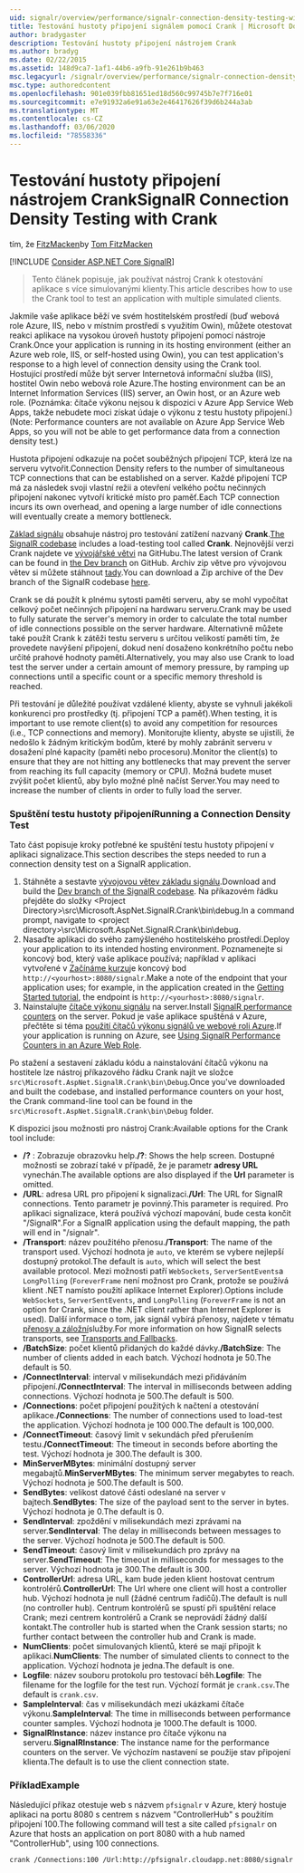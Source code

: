 ```yaml
---
uid: signalr/overview/performance/signalr-connection-density-testing-with-crank
title: Testování hustoty připojení signálem pomocí Crank | Microsoft Docs
author: bradygaster
description: Testování hustoty připojení nástrojem Crank
ms.author: bradyg
ms.date: 02/22/2015
ms.assetid: 148d9ca7-1af1-44b6-a9fb-91e261b9b463
msc.legacyurl: /signalr/overview/performance/signalr-connection-density-testing-with-crank
msc.type: authoredcontent
ms.openlocfilehash: 901e039fbb81651ed18d560c99745b7e7f716e01
ms.sourcegitcommit: e7e91932a6e91a63e2e46417626f39d6b244a3ab
ms.translationtype: MT
ms.contentlocale: cs-CZ
ms.lasthandoff: 03/06/2020
ms.locfileid: "78558336"
---
```

# <a name="signalr-connection-density-testing-with-crank"></a><span data-ttu-id="b34d2-103">Testování hustoty připojení nástrojem Crank</span><span class="sxs-lookup"><span data-stu-id="b34d2-103">SignalR Connection Density Testing with Crank</span></span>

<span data-ttu-id="b34d2-104">tím, že [FitzMacken](https://github.com/tfitzmac)</span><span class="sxs-lookup"><span data-stu-id="b34d2-104">by [Tom FitzMacken](https://github.com/tfitzmac)</span></span>

[!INCLUDE [Consider ASP.NET Core SignalR](~/includes/signalr/signalr-version-disambiguation.md)]

> <span data-ttu-id="b34d2-105">Tento článek popisuje, jak používat nástroj Crank k otestování aplikace s více simulovanými klienty.</span><span class="sxs-lookup"><span data-stu-id="b34d2-105">This article describes how to use the Crank tool to test an application with multiple simulated clients.</span></span>

<span data-ttu-id="b34d2-106">Jakmile vaše aplikace běží ve svém hostitelském prostředí (buď webová role Azure, IIS, nebo v místním prostředí s využitím Owin), můžete otestovat reakci aplikace na vysokou úroveň hustoty připojení pomocí nástroje Crank.</span><span class="sxs-lookup"><span data-stu-id="b34d2-106">Once your application is running in its hosting environment (either an Azure web role, IIS, or self-hosted using Owin), you can test application's response to a high level of connection density using the Crank tool.</span></span> <span data-ttu-id="b34d2-107">Hostující prostředí může být server Internetová informační služba (IIS), hostitel Owin nebo webová role Azure.</span><span class="sxs-lookup"><span data-stu-id="b34d2-107">The hosting environment can be an Internet Information Services (IIS) server, an Owin host, or an Azure web role.</span></span> <span data-ttu-id="b34d2-108">(Poznámka: čítače výkonu nejsou k dispozici v Azure App Service Web Apps, takže nebudete moci získat údaje o výkonu z testu hustoty připojení.)</span><span class="sxs-lookup"><span data-stu-id="b34d2-108">(Note: Performance counters are not available on Azure App Service Web Apps, so you will not be able to get performance data from a connection density test.)</span></span>

<span data-ttu-id="b34d2-109">Hustota připojení odkazuje na počet souběžných připojení TCP, která lze na serveru vytvořit.</span><span class="sxs-lookup"><span data-stu-id="b34d2-109">Connection Density refers to the number of simultaneous TCP connections that can be established on a server.</span></span> <span data-ttu-id="b34d2-110">Každé připojení TCP má za následek svoji vlastní režii a otevření velkého počtu nečinných připojení nakonec vytvoří kritické místo pro paměť.</span><span class="sxs-lookup"><span data-stu-id="b34d2-110">Each TCP connection incurs its own overhead, and opening a large number of idle connections will eventually create a memory bottleneck.</span></span>

<span data-ttu-id="b34d2-111">[Základ signálu](https://github.com/signalr/signalr) obsahuje nástroj pro testování zatížení nazvaný **Crank**.</span><span class="sxs-lookup"><span data-stu-id="b34d2-111">[The SignalR codebase](https://github.com/signalr/signalr) includes a load-testing tool called **Crank**.</span></span> <span data-ttu-id="b34d2-112">Nejnovější verzi Crank najdete ve [vývojářské větvi](https://github.com/SignalR/signalr/tree/dev) na GitHubu.</span><span class="sxs-lookup"><span data-stu-id="b34d2-112">The latest version of Crank can be found in [the Dev branch](https://github.com/SignalR/signalr/tree/dev) on GitHub.</span></span> <span data-ttu-id="b34d2-113">Archiv zip větve pro vývojovou větev si můžete stáhnout [tady](https://github.com/SignalR/SignalR/archive/dev.zip).</span><span class="sxs-lookup"><span data-stu-id="b34d2-113">You can download a Zip archive of the Dev branch of the SignalR codebase [here](https://github.com/SignalR/SignalR/archive/dev.zip).</span></span>

<span data-ttu-id="b34d2-114">Crank se dá použít k plnému sytosti paměti serveru, aby se mohl vypočítat celkový počet nečinných připojení na hardwaru serveru.</span><span class="sxs-lookup"><span data-stu-id="b34d2-114">Crank may be used to fully saturate the server's memory in order to calculate the total number of idle connections possible on the server hardware.</span></span> <span data-ttu-id="b34d2-115">Alternativně můžete také použít Crank k zátěži testu serveru s určitou velikostí paměti tím, že provedete navýšení připojení, dokud není dosaženo konkrétního počtu nebo určité prahové hodnoty paměti.</span><span class="sxs-lookup"><span data-stu-id="b34d2-115">Alternatively, you may also use Crank to load test the server under a certain amount of memory pressure, by ramping up connections until a specific count or a specific memory threshold is reached.</span></span>

<span data-ttu-id="b34d2-116">Při testování je důležité používat vzdálené klienty, abyste se vyhnuli jakékoli konkurenci pro prostředky (tj. připojení TCP a paměť).</span><span class="sxs-lookup"><span data-stu-id="b34d2-116">When testing, it is important to use remote client(s) to avoid any competition for resources (i.e., TCP connections and memory).</span></span> <span data-ttu-id="b34d2-117">Monitorujte klienty, abyste se ujistili, že nedošlo k žádným kritickým bodům, které by mohly zabránit serveru v dosažení plné kapacity (paměti nebo procesoru).</span><span class="sxs-lookup"><span data-stu-id="b34d2-117">Monitor the client(s) to ensure that they are not hitting any bottlenecks that may prevent the server from reaching its full capacity (memory or CPU).</span></span> <span data-ttu-id="b34d2-118">Možná budete muset zvýšit počet klientů, aby bylo možné plně načíst Server.</span><span class="sxs-lookup"><span data-stu-id="b34d2-118">You may need to increase the number of clients in order to fully load the server.</span></span>

### <a name="running-a-connection-density-test"></a><span data-ttu-id="b34d2-119">Spuštění testu hustoty připojení</span><span class="sxs-lookup"><span data-stu-id="b34d2-119">Running a Connection Density Test</span></span>

<span data-ttu-id="b34d2-120">Tato část popisuje kroky potřebné ke spuštění testu hustoty připojení v aplikaci signalizace.</span><span class="sxs-lookup"><span data-stu-id="b34d2-120">This section describes the steps needed to run a connection density test on a SignalR application.</span></span>

1. <span data-ttu-id="b34d2-121">Stáhněte a sestavte [vývojovou větev základu signálu](https://github.com/SignalR/SignalR/archive/dev.zip).</span><span class="sxs-lookup"><span data-stu-id="b34d2-121">Download and build the [Dev branch of the SignalR codebase](https://github.com/SignalR/SignalR/archive/dev.zip).</span></span> <span data-ttu-id="b34d2-122">Na příkazovém řádku přejděte do složky &lt;Project Directory&gt;\src\Microsoft.AspNet.SignalR.Crank\bin\debug.</span><span class="sxs-lookup"><span data-stu-id="b34d2-122">In a command prompt, navigate to &lt;project directory&gt;\src\Microsoft.AspNet.SignalR.Crank\bin\debug.</span></span>
2. <span data-ttu-id="b34d2-123">Nasaďte aplikaci do svého zamýšleného hostitelského prostředí.</span><span class="sxs-lookup"><span data-stu-id="b34d2-123">Deploy your application to its intended hosting environment.</span></span> <span data-ttu-id="b34d2-124">Poznamenejte si koncový bod, který vaše aplikace používá; například v aplikaci vytvořené v [Začínáme kurzu](../getting-started/tutorial-getting-started-with-signalr.md)je koncový bod `http://<yourhost>:8080/signalr`.</span><span class="sxs-lookup"><span data-stu-id="b34d2-124">Make a note of the endpoint that your application uses; for example, in the application created in the [Getting Started tutorial](../getting-started/tutorial-getting-started-with-signalr.md), the endpoint is `http://<yourhost>:8080/signalr`.</span></span>
3. <span data-ttu-id="b34d2-125">Nainstalujte [čítače výkonu signálu](signalr-performance.md#perfcounters) na server.</span><span class="sxs-lookup"><span data-stu-id="b34d2-125">Install [SignalR performance counters](signalr-performance.md#perfcounters) on the server.</span></span> <span data-ttu-id="b34d2-126">Pokud je vaše aplikace spuštěná v Azure, přečtěte si téma [použití čítačů výkonu signálů ve webové roli Azure](using-signalr-performance-counters-in-an-azure-web-role.md).</span><span class="sxs-lookup"><span data-stu-id="b34d2-126">If your application is running on Azure, see [Using SignalR Performance Counters in an Azure Web Role](using-signalr-performance-counters-in-an-azure-web-role.md).</span></span>

<span data-ttu-id="b34d2-127">Po stažení a sestavení základu kódu a nainstalování čítačů výkonu na hostitele lze nástroj příkazového řádku Crank najít ve složce `src\Microsoft.AspNet.SignalR.Crank\bin\Debug`.</span><span class="sxs-lookup"><span data-stu-id="b34d2-127">Once you've downloaded and built the codebase, and installed performance counters on your host, the Crank command-line tool can be found in the `src\Microsoft.AspNet.SignalR.Crank\bin\Debug` folder.</span></span>

<span data-ttu-id="b34d2-128">K dispozici jsou možnosti pro nástroj Crank:</span><span class="sxs-lookup"><span data-stu-id="b34d2-128">Available options for the Crank tool include:</span></span>

- <span data-ttu-id="b34d2-129">**/?** : Zobrazuje obrazovku help.</span><span class="sxs-lookup"><span data-stu-id="b34d2-129">**/?**: Shows the help screen.</span></span> <span data-ttu-id="b34d2-130">Dostupné možnosti se zobrazí také v případě, že je parametr **adresy URL** vynechán.</span><span class="sxs-lookup"><span data-stu-id="b34d2-130">The available options are also displayed if the **Url** parameter is omitted.</span></span>
- <span data-ttu-id="b34d2-131">**/URL**: adresa URL pro připojení k signalizaci.</span><span class="sxs-lookup"><span data-stu-id="b34d2-131">**/Url**: The URL for SignalR connections.</span></span> <span data-ttu-id="b34d2-132">Tento parametr je povinný.</span><span class="sxs-lookup"><span data-stu-id="b34d2-132">This parameter is required.</span></span> <span data-ttu-id="b34d2-133">Pro aplikaci signalizace, která používá výchozí mapování, bude cesta končit "/SignalR".</span><span class="sxs-lookup"><span data-stu-id="b34d2-133">For a SignalR application using the default mapping, the path will end in "/signalr".</span></span>
- <span data-ttu-id="b34d2-134">**/Transport**: název použitého přenosu.</span><span class="sxs-lookup"><span data-stu-id="b34d2-134">**/Transport**: The name of the transport used.</span></span> <span data-ttu-id="b34d2-135">Výchozí hodnota je `auto`, ve kterém se vybere nejlepší dostupný protokol.</span><span class="sxs-lookup"><span data-stu-id="b34d2-135">The default is `auto`, which will select the best available protocol.</span></span> <span data-ttu-id="b34d2-136">Mezi možnosti patří `WebSockets`, `ServerSentEvents`a `LongPolling` (`ForeverFrame` není možnost pro Crank, protože se používá klient .NET namísto použití aplikace Internet Explorer).</span><span class="sxs-lookup"><span data-stu-id="b34d2-136">Options include `WebSockets`, `ServerSentEvents`, and `LongPolling` (`ForeverFrame` is not an option for Crank, since the .NET client rather than Internet Explorer is used).</span></span> <span data-ttu-id="b34d2-137">Další informace o tom, jak signál vybírá přenosy, najdete v tématu [přenosy a záložní](../getting-started/introduction-to-signalr.md#transports)služby.</span><span class="sxs-lookup"><span data-stu-id="b34d2-137">For more information on how SignalR selects transports, see [Transports and Fallbacks](../getting-started/introduction-to-signalr.md#transports).</span></span>
- <span data-ttu-id="b34d2-138">**/BatchSize**: počet klientů přidaných do každé dávky.</span><span class="sxs-lookup"><span data-stu-id="b34d2-138">**/BatchSize**: The number of clients added in each batch.</span></span> <span data-ttu-id="b34d2-139">Výchozí hodnota je 50.</span><span class="sxs-lookup"><span data-stu-id="b34d2-139">The default is 50.</span></span>
- <span data-ttu-id="b34d2-140">**/ConnectInterval**: interval v milisekundách mezi přidáváním připojení.</span><span class="sxs-lookup"><span data-stu-id="b34d2-140">**/ConnectInterval**: The interval in milliseconds between adding connections.</span></span> <span data-ttu-id="b34d2-141">Výchozí hodnota je 500.</span><span class="sxs-lookup"><span data-stu-id="b34d2-141">The default is 500.</span></span>
- <span data-ttu-id="b34d2-142">**/Connections**: počet připojení použitých k načtení a otestování aplikace.</span><span class="sxs-lookup"><span data-stu-id="b34d2-142">**/Connections**: The number of connections used to load-test the application.</span></span> <span data-ttu-id="b34d2-143">Výchozí hodnota je 100 000.</span><span class="sxs-lookup"><span data-stu-id="b34d2-143">The default is 100,000.</span></span>
- <span data-ttu-id="b34d2-144">**/ConnectTimeout**: časový limit v sekundách před přerušením testu.</span><span class="sxs-lookup"><span data-stu-id="b34d2-144">**/ConnectTimeout**: The timeout in seconds before aborting the test.</span></span> <span data-ttu-id="b34d2-145">Výchozí hodnota je 300.</span><span class="sxs-lookup"><span data-stu-id="b34d2-145">The default is 300.</span></span>
- <span data-ttu-id="b34d2-146">**MinServerMBytes**: minimální dostupný server megabajtů.</span><span class="sxs-lookup"><span data-stu-id="b34d2-146">**MinServerMBytes**: The minimum server megabytes to reach.</span></span> <span data-ttu-id="b34d2-147">Výchozí hodnota je 500.</span><span class="sxs-lookup"><span data-stu-id="b34d2-147">The default is 500.</span></span>
- <span data-ttu-id="b34d2-148">**SendBytes**: velikost datové části odeslané na server v bajtech.</span><span class="sxs-lookup"><span data-stu-id="b34d2-148">**SendBytes**: The size of the payload sent to the server in bytes.</span></span> <span data-ttu-id="b34d2-149">Výchozí hodnota je 0.</span><span class="sxs-lookup"><span data-stu-id="b34d2-149">The default is 0.</span></span>
- <span data-ttu-id="b34d2-150">**SendInterval**: zpoždění v milisekundách mezi zprávami na server.</span><span class="sxs-lookup"><span data-stu-id="b34d2-150">**SendInterval**: The delay in milliseconds between messages to the server.</span></span> <span data-ttu-id="b34d2-151">Výchozí hodnota je 500.</span><span class="sxs-lookup"><span data-stu-id="b34d2-151">The default is 500.</span></span>
- <span data-ttu-id="b34d2-152">**SendTimeout**: časový limit v milisekundách pro zprávy na server.</span><span class="sxs-lookup"><span data-stu-id="b34d2-152">**SendTimeout**: The timeout in milliseconds for messages to the server.</span></span> <span data-ttu-id="b34d2-153">Výchozí hodnota je 300.</span><span class="sxs-lookup"><span data-stu-id="b34d2-153">The default is 300.</span></span>
- <span data-ttu-id="b34d2-154">**ControllerUrl**: adresa URL, kam bude jeden klient hostovat centrum kontrolérů.</span><span class="sxs-lookup"><span data-stu-id="b34d2-154">**ControllerUrl**: The Url where one client will host a controller hub.</span></span> <span data-ttu-id="b34d2-155">Výchozí hodnota je null (žádné centrum řadičů).</span><span class="sxs-lookup"><span data-stu-id="b34d2-155">The default is null (no controller hub).</span></span> <span data-ttu-id="b34d2-156">Centrum kontrolérů se spustí při spuštění relace Crank; mezi centrem kontrolérů a Crank se neprovádí žádný další kontakt.</span><span class="sxs-lookup"><span data-stu-id="b34d2-156">The controller hub is started when the Crank session starts; no further contact between the controller hub and Crank is made.</span></span>
- <span data-ttu-id="b34d2-157">**NumClients**: počet simulovaných klientů, které se mají připojit k aplikaci.</span><span class="sxs-lookup"><span data-stu-id="b34d2-157">**NumClients**: The number of simulated clients to connect to the application.</span></span> <span data-ttu-id="b34d2-158">Výchozí hodnota je jedna.</span><span class="sxs-lookup"><span data-stu-id="b34d2-158">The default is one.</span></span>
- <span data-ttu-id="b34d2-159">**Logfile**: název souboru protokolu pro testovací běh.</span><span class="sxs-lookup"><span data-stu-id="b34d2-159">**Logfile**: The filename for the logfile for the test run.</span></span> <span data-ttu-id="b34d2-160">Výchozí formát je `crank.csv`.</span><span class="sxs-lookup"><span data-stu-id="b34d2-160">The default is `crank.csv`.</span></span>
- <span data-ttu-id="b34d2-161">**SampleInterval**: čas v milisekundách mezi ukázkami čítače výkonu.</span><span class="sxs-lookup"><span data-stu-id="b34d2-161">**SampleInterval**: The time in milliseconds between performance counter samples.</span></span> <span data-ttu-id="b34d2-162">Výchozí hodnota je 1000.</span><span class="sxs-lookup"><span data-stu-id="b34d2-162">The default is 1000.</span></span>
- <span data-ttu-id="b34d2-163">**SignalRInstance**: název instance pro čítače výkonu na serveru.</span><span class="sxs-lookup"><span data-stu-id="b34d2-163">**SignalRInstance**: The instance name for the performance counters on the server.</span></span> <span data-ttu-id="b34d2-164">Ve výchozím nastavení se použije stav připojení klienta.</span><span class="sxs-lookup"><span data-stu-id="b34d2-164">The default is to use the client connection state.</span></span>

### <a name="example"></a><span data-ttu-id="b34d2-165">Příklad</span><span class="sxs-lookup"><span data-stu-id="b34d2-165">Example</span></span>

<span data-ttu-id="b34d2-166">Následující příkaz otestuje web s názvem `pfsignalr` v Azure, který hostuje aplikaci na portu 8080 s centrem s názvem "ControllerHub" s použitím připojení 100.</span><span class="sxs-lookup"><span data-stu-id="b34d2-166">The following command will test a site called `pfsignalr` on Azure that hosts an application on port 8080 with a hub named "ControllerHub", using 100 connections.</span></span>

`crank /Connections:100 /Url:http://pfsignalr.cloudapp.net:8080/signalr`
